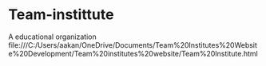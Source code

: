 # Team-instittute
A educational organization
file:///C:/Users/aakan/OneDrive/Documents/Team%20Institutes%20Website%20Development/Team%20institutes%20website/Team%20Institute.html
